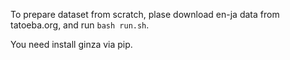 To prepare dataset from scratch, plase download en-ja data from tatoeba.org, and run `bash run.sh`.

You need install ginza via pip.

